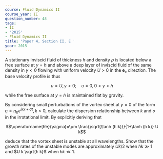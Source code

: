 ```yaml
---
course: Fluid Dynamics II
course_year: II
question_number: 48
tags:
- II
- '2015'
- Fluid Dynamics II
title: 'Paper 4, Section II, E '
year: 2015
---
```




A stationary inviscid fluid of thickness $h$ and density $\rho$ is located below a free surface at $y=h$ and above a deep layer of inviscid fluid of the same density in $y<0$ flowing with uniform velocity $U>0$ in the $\mathbf{e}_{x}$ direction. The base velocity profile is thus

$$u=U, y<0 ; \quad u=0,0<y<h$$

while the free surface at $y=h$ is maintained flat by gravity.

By considering small perturbations of the vortex sheet at $y=0$ of the form $\eta=\eta_{0} e^{i k x+\sigma t}, k>0$, calculate the dispersion relationship between $k$ and $\sigma$ in the irrotational limit. By explicitly deriving that

$$\operatorname{Re}(\sigma)=\pm \frac{\sqrt{\tanh (h k)}}{1+\tanh (h k)} U k$$

deduce that the vortex sheet is unstable at all wavelengths. Show that the growth rates of the unstable modes are approximately $U k / 2$ when $h k \gg 1$ and $U k \sqrt{h k}$ when $h k \ll 1$.